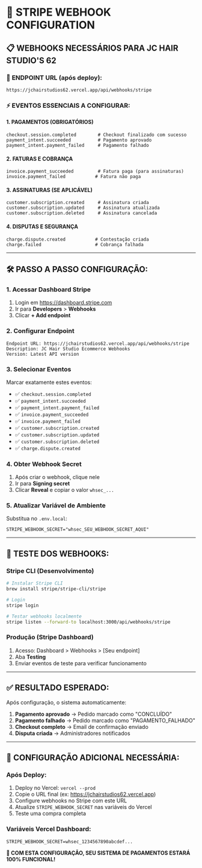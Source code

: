# 🔗 STRIPE WEBHOOK CONFIGURATION

## 📋 WEBHOOKS NECESSÁRIOS PARA JC HAIR STUDIO'S 62

### 🎯 **ENDPOINT URL (após deploy):**
```
https://jchairstudios62.vercel.app/api/webhooks/stripe
```

### ⚡ **EVENTOS ESSENCIAIS A CONFIGURAR:**

#### **1. PAGAMENTOS (OBRIGATÓRIOS)**
```
checkout.session.completed        # Checkout finalizado com sucesso
payment_intent.succeeded          # Pagamento aprovado
payment_intent.payment_failed     # Pagamento falhado
```

#### **2. FATURAS E COBRANÇA**
```
invoice.payment_succeeded         # Fatura paga (para assinaturas)
invoice.payment_failed           # Fatura não paga
```

#### **3. ASSINATURAS (SE APLICÁVEL)**
```
customer.subscription.created     # Assinatura criada
customer.subscription.updated     # Assinatura atualizada
customer.subscription.deleted     # Assinatura cancelada
```

#### **4. DISPUTAS E SEGURANÇA**
```
charge.dispute.created           # Contestação criada
charge.failed                    # Cobrança falhada
```

---

## 🛠️ **PASSO A PASSO CONFIGURAÇÃO:**

### **1. Acessar Dashboard Stripe**
1. Login em https://dashboard.stripe.com
2. Ir para **Developers** > **Webhooks**
3. Clicar **+ Add endpoint**

### **2. Configurar Endpoint**
```
Endpoint URL: https://jchairstudios62.vercel.app/api/webhooks/stripe
Description: JC Hair Studio Ecommerce Webhooks
Version: Latest API version
```

### **3. Selecionar Eventos**
Marcar exatamente estes eventos:
- ✅ `checkout.session.completed`
- ✅ `payment_intent.succeeded`
- ✅ `payment_intent.payment_failed`
- ✅ `invoice.payment_succeeded`
- ✅ `invoice.payment_failed`
- ✅ `customer.subscription.created`
- ✅ `customer.subscription.updated`
- ✅ `customer.subscription.deleted`
- ✅ `charge.dispute.created`

### **4. Obter Webhook Secret**
1. Após criar o webhook, clique nele
2. Ir para **Signing secret**
3. Clicar **Reveal** e copiar o valor `whsec_...`

### **5. Atualizar Variável de Ambiente**
Substitua no `.env.local`:
```env
STRIPE_WEBHOOK_SECRET="whsec_SEU_WEBHOOK_SECRET_AQUI"
```

---

## 🧪 **TESTE DOS WEBHOOKS:**

### **Stripe CLI (Desenvolvimento)**
```bash
# Instalar Stripe CLI
brew install stripe/stripe-cli/stripe

# Login
stripe login

# Testar webhooks localmente
stripe listen --forward-to localhost:3000/api/webhooks/stripe
```

### **Produção (Stripe Dashboard)**
1. Acesso: Dashboard > Webhooks > [Seu endpoint]
2. Aba **Testing**
3. Enviar eventos de teste para verificar funcionamento

---

## ✅ **RESULTADO ESPERADO:**

Após configuração, o sistema automaticamente:

1. **Pagamento aprovado** → Pedido marcado como "CONCLUÍDO"
2. **Pagamento falhado** → Pedido marcado como "PAGAMENTO_FALHADO"
3. **Checkout completo** → Email de confirmação enviado
4. **Disputa criada** → Administradores notificados

---

## 🔧 **CONFIGURAÇÃO ADICIONAL NECESSÁRIA:**

### **Após Deploy:**
1. Deploy no Vercel: `vercel --prod`
2. Copie o URL final (ex: https://jchairstudios62.vercel.app)
3. Configure webhooks no Stripe com este URL
4. Atualize `STRIPE_WEBHOOK_SECRET` nas variáveis do Vercel
5. Teste uma compra completa

### **Variáveis Vercel Dashboard:**
```env
STRIPE_WEBHOOK_SECRET=whsec_1234567890abcdef...
```

**🎯 COM ESTA CONFIGURAÇÃO, SEU SISTEMA DE PAGAMENTOS ESTARÁ 100% FUNCIONAL!**